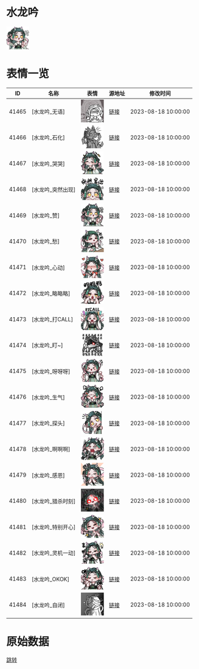 # 水龙吟

<img src="./cover.png" height="60" alt="cover" />

# 表情一览

|ID|名称|表情|源地址|修改时间|
|----|----|----|----|----|
|41465|[水龙吟_无语]|<img src="./pic/041465_%5B水龙吟_无语%5D.png" height="60" alt="无语"/>|[链接](https://i0.hdslb.com/bfs/garb/e3fc575dbe7e703dc25455b4bba474f075b38244.png)|2023-08-18 10:00:00|
|41466|[水龙吟_石化]|<img src="./pic/041466_%5B水龙吟_石化%5D.png" height="60" alt="石化"/>|[链接](https://i0.hdslb.com/bfs/garb/6d24cfa9bfebb0de38fc871b41fbc8df29cb7ea9.png)|2023-08-18 10:00:00|
|41467|[水龙吟_哭哭]|<img src="./pic/041467_%5B水龙吟_哭哭%5D.png" height="60" alt="哭哭"/>|[链接](https://i0.hdslb.com/bfs/garb/17513aed921818f3c1a5f224c9fff315fe7aad2b.png)|2023-08-18 10:00:00|
|41468|[水龙吟_突然出现]|<img src="./pic/041468_%5B水龙吟_突然出现%5D.png" height="60" alt="突然出现"/>|[链接](https://i0.hdslb.com/bfs/garb/20ee77c6c322ac5ee759e4fff2a198d45f1ee68e.png)|2023-08-18 10:00:00|
|41469|[水龙吟_赞]|<img src="./pic/041469_%5B水龙吟_赞%5D.png" height="60" alt="赞"/>|[链接](https://i0.hdslb.com/bfs/garb/e67a70774782eecae382ac11bd4917de3626dad4.png)|2023-08-18 10:00:00|
|41470|[水龙吟_愁]|<img src="./pic/041470_%5B水龙吟_愁%5D.png" height="60" alt="愁"/>|[链接](https://i0.hdslb.com/bfs/garb/d68f7790b2081586449b26fea6b48dc93b88fb52.png)|2023-08-18 10:00:00|
|41471|[水龙吟_心动]|<img src="./pic/041471_%5B水龙吟_心动%5D.png" height="60" alt="心动"/>|[链接](https://i0.hdslb.com/bfs/garb/2ea87c484de23ca1b0a38f89fd8ae0658010b670.png)|2023-08-18 10:00:00|
|41472|[水龙吟_略略略]|<img src="./pic/041472_%5B水龙吟_略略略%5D.png" height="60" alt="略略略"/>|[链接](https://i0.hdslb.com/bfs/garb/a02cce3b7252951c7ea36165bdac8f9ab3af2c36.png)|2023-08-18 10:00:00|
|41473|[水龙吟_打CALL]|<img src="./pic/041473_%5B水龙吟_打CALL%5D.png" height="60" alt="打CALL"/>|[链接](https://i0.hdslb.com/bfs/garb/296e38d8bc9a24d4c0ec035fce4910125e16f73a.png)|2023-08-18 10:00:00|
|41474|[水龙吟_盯~]|<img src="./pic/041474_%5B水龙吟_盯~%5D.png" height="60" alt="盯~"/>|[链接](https://i0.hdslb.com/bfs/garb/222320446aa054f334733afa672979a2d3158e3b.png)|2023-08-18 10:00:00|
|41475|[水龙吟_呀呀呀]|<img src="./pic/041475_%5B水龙吟_呀呀呀%5D.png" height="60" alt="呀呀呀"/>|[链接](https://i0.hdslb.com/bfs/garb/629950dafc78bbecb4fbb13233fa31656bd0d5cb.png)|2023-08-18 10:00:00|
|41476|[水龙吟_生气]|<img src="./pic/041476_%5B水龙吟_生气%5D.png" height="60" alt="生气"/>|[链接](https://i0.hdslb.com/bfs/garb/7f0c08953774e35ad8a5243dfa8215c3942bfe9a.png)|2023-08-18 10:00:00|
|41477|[水龙吟_探头]|<img src="./pic/041477_%5B水龙吟_探头%5D.png" height="60" alt="探头"/>|[链接](https://i0.hdslb.com/bfs/garb/fbd7da24e98e0138f2b82f2ce6a00d5516c62f04.png)|2023-08-18 10:00:00|
|41478|[水龙吟_啊啊啊]|<img src="./pic/041478_%5B水龙吟_啊啊啊%5D.png" height="60" alt="啊啊啊"/>|[链接](https://i0.hdslb.com/bfs/garb/448e813a72ad27f1be2df3a4ad9e7eb7e3dc8538.png)|2023-08-18 10:00:00|
|41479|[水龙吟_感恩]|<img src="./pic/041479_%5B水龙吟_感恩%5D.png" height="60" alt="感恩"/>|[链接](https://i0.hdslb.com/bfs/garb/43a6aab03537739b6fef78c61e65b4d74b43dccc.png)|2023-08-18 10:00:00|
|41480|[水龙吟_猎杀时刻]|<img src="./pic/041480_%5B水龙吟_猎杀时刻%5D.png" height="60" alt="猎杀时刻"/>|[链接](https://i0.hdslb.com/bfs/garb/c25486992d8a31e95b95c4d30bfdcd3248a625ab.png)|2023-08-18 10:00:00|
|41481|[水龙吟_特别开心]|<img src="./pic/041481_%5B水龙吟_特别开心%5D.png" height="60" alt="特别开心"/>|[链接](https://i0.hdslb.com/bfs/garb/038d768b89c053a708ac96f3a276293f61db7593.png)|2023-08-18 10:00:00|
|41482|[水龙吟_灵机一动]|<img src="./pic/041482_%5B水龙吟_灵机一动%5D.png" height="60" alt="灵机一动"/>|[链接](https://i0.hdslb.com/bfs/garb/05eb26c725b56b36142a5f6d4a47feba9fc727c8.png)|2023-08-18 10:00:00|
|41483|[水龙吟_OKOK]|<img src="./pic/041483_%5B水龙吟_OKOK%5D.png" height="60" alt="OKOK"/>|[链接](https://i0.hdslb.com/bfs/garb/bce8b6e929fdc9aae010819fa08ed3903c4735f5.png)|2023-08-18 10:00:00|
|41484|[水龙吟_自闭]|<img src="./pic/041484_%5B水龙吟_自闭%5D.png" height="60" alt="自闭"/>|[链接](https://i0.hdslb.com/bfs/garb/bf9b34274f893cfcbb0941da51886a1636e056fe.png)|2023-08-18 10:00:00|

# 原始数据

[跳转](./raw.json)

